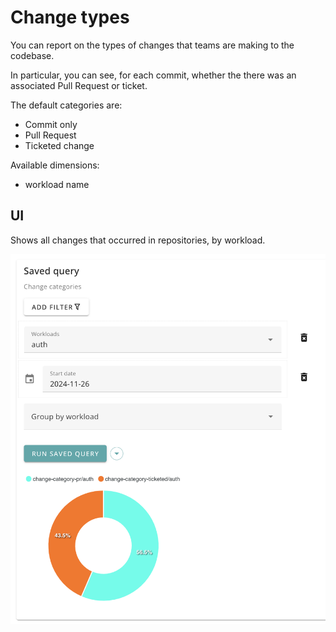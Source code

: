 # Change types

You can report on the types of changes that teams are making to the codebase.

In particular, you can see, for each commit, whether the there was an associated Pull Request or ticket.

The default categories are:

- Commit only
- Pull Request
- Ticketed change

Available dimensions:

- workload name

## UI

Shows all changes that occurred in repositories, by workload.

![Change types](img/change_types.png)

